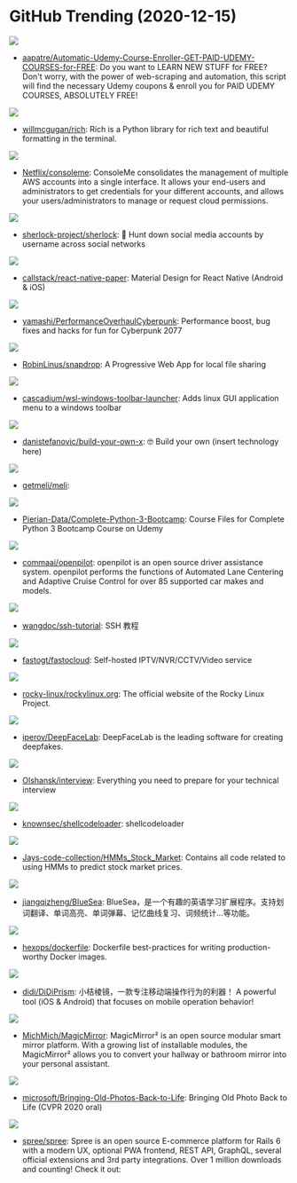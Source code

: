 # GitHub Trending (2020-12-15)

![](https://img.shields.io/badge/Python-New%20178-green?style=flat-square&logo=appveyor)
- [aapatre/Automatic-Udemy-Course-Enroller-GET-PAID-UDEMY-COURSES-for-FREE](https://github.com/aapatre/Automatic-Udemy-Course-Enroller-GET-PAID-UDEMY-COURSES-for-FREE): Do you want to LEARN NEW STUFF for FREE? Don't worry, with the power of web-scraping and automation, this script will find the necessary Udemy coupons & enroll you for PAID UDEMY COURSES, ABSOLUTELY FREE!

![](https://img.shields.io/badge/Python-New%20500-green?style=flat-square&logo=appveyor)
- [willmcgugan/rich](https://github.com/willmcgugan/rich): Rich is a Python library for rich text and beautiful formatting in the terminal.

![](https://img.shields.io/badge/Python-New%20275-green?style=flat-square&logo=appveyor)
- [Netflix/consoleme](https://github.com/Netflix/consoleme): ConsoleMe consolidates the management of multiple AWS accounts into a single interface. It allows your end-users and administrators to get credentials for your different accounts, and allows your users/administrators to manage or request cloud permissions.

![](https://img.shields.io/badge/Python-New%2035-green?style=flat-square&logo=appveyor)
- [sherlock-project/sherlock](https://github.com/sherlock-project/sherlock): 🔎 Hunt down social media accounts by username across social networks

![](https://img.shields.io/badge/TypeScript-New%208-green?style=flat-square&logo=appveyor)
- [callstack/react-native-paper](https://github.com/callstack/react-native-paper): Material Design for React Native (Android & iOS)

![](https://img.shields.io/badge/C%2B%2B-New%20526-green?style=flat-square&logo=appveyor)
- [yamashi/PerformanceOverhaulCyberpunk](https://github.com/yamashi/PerformanceOverhaulCyberpunk): Performance boost, bug fixes and hacks for fun for Cyberpunk 2077

![](https://img.shields.io/badge/JavaScript-New%20543-green?style=flat-square&logo=appveyor)
- [RobinLinus/snapdrop](https://github.com/RobinLinus/snapdrop): A Progressive Web App for local file sharing

![](https://img.shields.io/badge/Python-New%20104-green?style=flat-square&logo=appveyor)
- [cascadium/wsl-windows-toolbar-launcher](https://github.com/cascadium/wsl-windows-toolbar-launcher): Adds linux GUI application menu to a windows toolbar

![](https://img.shields.io/badge/none-New%20431-green?style=flat-square&logo=appveyor)
- [danistefanovic/build-your-own-x](https://github.com/danistefanovic/build-your-own-x): 🤓 Build your own (insert technology here)

![](https://img.shields.io/badge/TypeScript-New%20367-green?style=flat-square&logo=appveyor)
- [getmeli/meli](https://github.com/getmeli/meli): 

![](https://img.shields.io/badge/Jupyter%20Notebook-New%2063-green?style=flat-square&logo=appveyor)
- [Pierian-Data/Complete-Python-3-Bootcamp](https://github.com/Pierian-Data/Complete-Python-3-Bootcamp): Course Files for Complete Python 3 Bootcamp Course on Udemy

![](https://img.shields.io/badge/C%2B%2B-New%20393-green?style=flat-square&logo=appveyor)
- [commaai/openpilot](https://github.com/commaai/openpilot): openpilot is an open source driver assistance system. openpilot performs the functions of Automated Lane Centering and Adaptive Cruise Control for over 85 supported car makes and models.

![](https://img.shields.io/badge/none-New%2071-green?style=flat-square&logo=appveyor)
- [wangdoc/ssh-tutorial](https://github.com/wangdoc/ssh-tutorial): SSH 教程

![](https://img.shields.io/badge/C%2B%2B-New%2065-green?style=flat-square&logo=appveyor)
- [fastogt/fastocloud](https://github.com/fastogt/fastocloud): Self-hosted IPTV/NVR/CCTV/Video service

![](https://img.shields.io/badge/HTML-New%2081-green?style=flat-square&logo=appveyor)
- [rocky-linux/rockylinux.org](https://github.com/rocky-linux/rockylinux.org): The official website of the Rocky Linux Project.

![](https://img.shields.io/badge/Python-New%20197-green?style=flat-square&logo=appveyor)
- [iperov/DeepFaceLab](https://github.com/iperov/DeepFaceLab): DeepFaceLab is the leading software for creating deepfakes.

![](https://img.shields.io/badge/none-New%20253-green?style=flat-square&logo=appveyor)
- [Olshansk/interview](https://github.com/Olshansk/interview): Everything you need to prepare for your technical interview

![](https://img.shields.io/badge/C%2B%2B-New%2069-green?style=flat-square&logo=appveyor)
- [knownsec/shellcodeloader](https://github.com/knownsec/shellcodeloader): shellcodeloader

![](https://img.shields.io/badge/Python-New%2018-green?style=flat-square&logo=appveyor)
- [Jays-code-collection/HMMs_Stock_Market](https://github.com/Jays-code-collection/HMMs_Stock_Market): Contains all code related to using HMMs to predict stock market prices.

![](https://img.shields.io/badge/JavaScript-New%2027-green?style=flat-square&logo=appveyor)
- [jiangqizheng/BlueSea](https://github.com/jiangqizheng/BlueSea): BlueSea，是一个有趣的英语学习扩展程序。支持划词翻译、单词高亮、单词弹幕、记忆曲线复习、词频统计...等功能。

![](https://img.shields.io/badge/Dockerfile-New%20134-green?style=flat-square&logo=appveyor)
- [hexops/dockerfile](https://github.com/hexops/dockerfile): Dockerfile best-practices for writing production-worthy Docker images.

![](https://img.shields.io/badge/Objective-C-New%20115-green?style=flat-square&logo=appveyor)
- [didi/DiDiPrism](https://github.com/didi/DiDiPrism): 小桔棱镜，一款专注移动端操作行为的利器！ A powerful tool (iOS & Android) that focuses on mobile operation behavior!

![](https://img.shields.io/badge/JavaScript-New%2075-green?style=flat-square&logo=appveyor)
- [MichMich/MagicMirror](https://github.com/MichMich/MagicMirror): MagicMirror² is an open source modular smart mirror platform. With a growing list of installable modules, the MagicMirror² allows you to convert your hallway or bathroom mirror into your personal assistant.

![](https://img.shields.io/badge/Python-New%2062-green?style=flat-square&logo=appveyor)
- [microsoft/Bringing-Old-Photos-Back-to-Life](https://github.com/microsoft/Bringing-Old-Photos-Back-to-Life): Bringing Old Photo Back to Life (CVPR 2020 oral)

![](https://img.shields.io/badge/Ruby-New%204-green?style=flat-square&logo=appveyor)
- [spree/spree](https://github.com/spree/spree): Spree is an open source E-commerce platform for Rails 6 with a modern UX, optional PWA frontend, REST API, GraphQL, several official extensions and 3rd party integrations. Over 1 million downloads and counting! Check it out:

